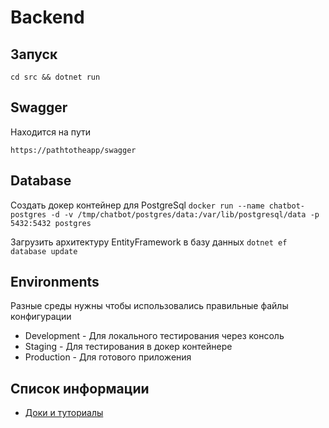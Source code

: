 # Backend

## Запуск

`cd src && dotnet run`

## Swagger

Находится на пути

`https://pathtotheapp/swagger`

## Database

Создать докер контейнер для PostgreSql `docker run --name chatbot-postgres -d -v /tmp/chatbot/postgres/data:/var/lib/postgresql/data -p 5432:5432 postgres`

Загрузить архитектуру EntityFramework в базу данных `dotnet ef database update`

## Environments

Разные среды нужны чтобы использовались правильные файлы конфигурации

- Development - Для локального тестирования через консоль
- Staging - Для тестирования в докер контейнере
- Production - Для готового приложения

## Список информации

- [Доки и туториалы](https://docs.google.com/document/d/1L_hx1-rpzOMdtZuEX7e6kqsJZEtRCyv_AQWuK1tI-Dw/edit?usp=sharing)
